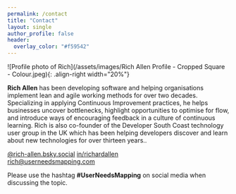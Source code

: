 ```yaml
---
permalink: /contact
title: "Contact"
layout: single
author_profile: false
header: 
  overlay_color: "#f59542"
---
```


![Profile photo of Rich](/assets/images/Rich Allen Profile - Cropped Square - Colour.jpeg){: .align-right width="20%"}

**Rich Allen** has been developing software and helping organisations implement lean and agile working methods for over two decades. Specializing in applying Continuous Improvement practices, he helps businesses uncover bottlenecks, highlight opportunities to optimise for flow, and introduce ways of encouraging feedback in a culture of continuous learning. Rich is also co-founder of the Developer South Coast technology user group in the UK which has been helping developers discover and learn about new technologies for over thirteen years..

<i class="fa-brands fa-bluesky" title="Blue Sky"></i>
[@rich-allen.bsky.social](https://bsky.app/profile/rich-allen.bsky.social)
<i class="fa-brands fa-linkedin" title="LinkedIn"></i>
[in/richardallen](https://www.linkedin.com/in/richardallen/)  
<i class="fas fa-envelope" title="Email"></i>
[rich@userneedsmapping.com](mailto:rich@userneedsmapping.com)

Please use the hashtag **#UserNeedsMapping** on social media when discussing the topic.

